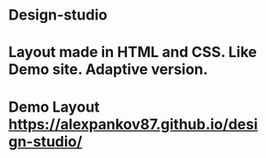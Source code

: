 # Design-studio
# Layout made in HTML and CSS. Like Demo site. Adaptive version.
# Demo Layout https://alexpankov87.github.io/design-studio/
